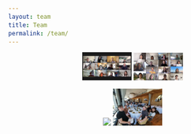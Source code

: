 ```yaml
---
layout: team
title: Team
permalink: /team/
---
```

<p align="middle">
  <img src="/images/lab-photos/09102020_lablunch.png" width="100" />
  <img src="/images/lab-photos/Screen Shot 2021-09-24 at 12.30.37 pm.png" width="100" /> 
</p>
<p align="middle">
  <img src="/images/lab-photos/IMG_5295.png" width="100" />
  <img src="/images/lab-photos/IMG_20191024_144238_1.jpg" width="100" /> 
</p>
